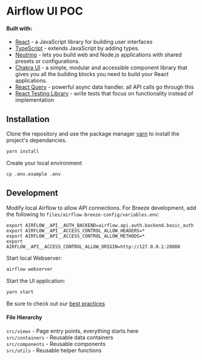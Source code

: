 # Airflow UI POC

#### Built with:
- [React](https://reactjs.org/) - a JavaScript library for building user interfaces
- [TypeScript](https://www.typescriptlang.org/) - extends JavaScript by adding types.
- [Neutrino](https://neutrinojs.org/) - lets you build web and Node.js applications with shared presets or configurations.
- [Chakra UI](https://chakra-ui.com/) - a simple, modular and accessible component library that gives you all the building blocks you need to build your React applications.
- [React Query](https://react-query.tanstack.com/) - powerful async data handler. all API calls go through this
- [React Testing Library](https://testing-library.com/docs/react-testing-library/intro/) - write tests that focus on functionality instead of implementation

## Installation

Clone the repository and use the package manager [yarn](https://yarnpkg.com) to install the project's dependancies.

```bash
yarn install
```

Create your local environment
```bash
cp .env.example .env
```

## Development

Modify local Airflow to allow API connections. For Breeze development, add the following to `files/airflow-breeze-config/variables.env`:
```env
export AIRFLOW__API__AUTH_BACKEND=airflow.api.auth.backend.basic_auth
export AIRFLOW__API__ACCESS_CONTROL_ALLOW_HEADERS=*
export AIRFLOW__API__ACCESS_CONTROL_ALLOW_METHODS=*
export AIRFLOW__API__ACCESS_CONTROL_ALLOW_ORIGIN=http://127.0.0.1:28080
```

Start local Webserver:
```bash
airflow webserver
```

Start the UI application:
```bash
yarn start
```

Be sure to check out our [best practices](/docs/BEST_PRACTICES.md)

#### File Hierarchy

`src/views` - Page entry points, everything starts here
<br />`src/containers` - Reusable data containers
<br />`src/components` - Reusable components
<br />`src/utils` - Reusable helper functions
